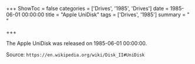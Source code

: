 +++
ShowToc = false
categories = ['Drives', '1985', 'Drives']
date = 1985-06-01 00:00:00
title = "Apple UniDisk"
tags = ['Drives', '1985']
summary = " "

+++

The Apple UniDisk was released on 1985-06-01 00:00:00.

Source: `https://en.wikipedia.org/wiki/Disk_II#UniDisk`
